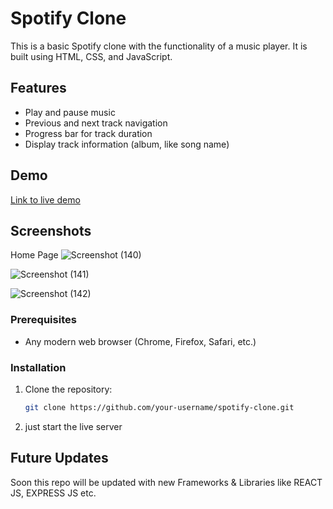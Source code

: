 # Spotify Clone

This is a basic Spotify clone with the functionality of a music player. It is built using HTML, CSS, and JavaScript.

## Features

- Play and pause music
- Previous and next track navigation
- Progress bar for track duration
- Display track information (album, like song name)

## Demo

[Link to live demo](https://sagarbawanthade30.netlify.app) 

## Screenshots

Home Page
![Screenshot (140)](https://github.com/SagarBawanthade/spotifyclone/assets/137410094/d734dc56-06e6-44d9-8adc-c17253a53e06)

![Screenshot (141)](https://github.com/SagarBawanthade/spotifyclone/assets/137410094/bef9366b-0e09-4ed3-b34e-b86906b1b518)

![Screenshot (142)](https://github.com/SagarBawanthade/spotifyclone/assets/137410094/25994026-ba52-4c56-a0ea-ac2841d53de2)

### Prerequisites

- Any modern web browser (Chrome, Firefox, Safari, etc.)

### Installation

1. Clone the repository:

   ```bash
   git clone https://github.com/your-username/spotify-clone.git

2. just start the live server

## Future Updates
Soon this repo will be updated with new Frameworks & Libraries like REACT JS, EXPRESS JS etc. 

